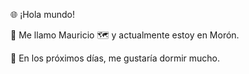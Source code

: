🌐 ¡Hola mundo!

👋 Me llamo Mauricio
🗺️ y actualmente estoy en Morón.

📆 En los próximos días, me gustaría dormir mucho.
